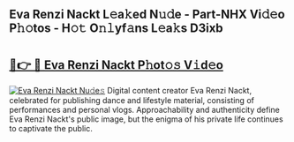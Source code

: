 ## Eva Renzi Nackt L𝚎a𝚔ed N𝚞𝚍e - Part-NHX Vi𝚍𝚎o P𝚑𝚘tos - H𝚘𝚝 O𝚗𝚕yf𝚊ns L𝚎a𝚔s D3ixb

# <h2><a href="http://kfdqo5j.oniu.top/?m=Eva+Renzi+Nackt">🔗👉 🔴 Eva Renzi Nackt P𝚑ot𝚘𝚜 V𝚒d𝚎o</a></h2>

[![Eva Renzi Nackt Nu𝚍e𝚜](https://i.imgur.com/0qMVB7G.gif)](http://kfdqo5j.oniu.top/?m=Eva+Renzi+Nackt)
Digital content creator Eva Renzi Nackt, celebrated for publishing dance and lifestyle material, consisting of performances and personal vlogs. Approachability and authenticity define Eva Renzi Nackt's public image, but the enigma of his private life continues to captivate the public.  
